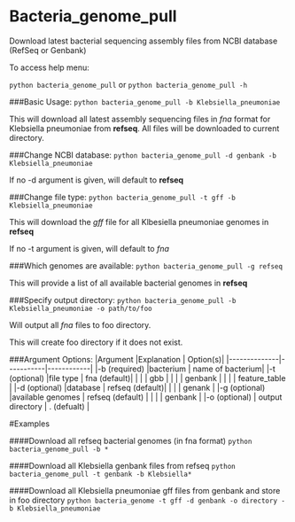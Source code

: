 # Bacteria_genome_pull
Download latest bacterial sequencing assembly files from NCBI database (RefSeq or Genbank)

To access help menu:

`python bacteria_genome_pull` or `python bacteria_genome_pull -h`

###Basic Usage:
`python bacteria_genome_pull -b Klebsiella_pneumoniae`
  
This will download all latest assembly sequencing files in *fna* format for Klebsiella pneumoniae from **refseq**. All files will be downloaded to current directory.


###Change NCBI database:
`python bacteria_genome_pull -d genbank -b Klebsiella_pneumoniae`

If no -d argument is given, will default to **refseq**


###Change file type:
`python bacteria_genome_pull -t gff -b Klebsiella_pneumoniae`

This will download the *gff* file for all Klbesiella pneumoniae genomes in **refseq**

If no -t argument is given, will default to *fna*


###Which genomes are available:
`python bacteria_genome_pull -g refseq`

This will provide a list of all available bacterial genomes in **refseq**


###Specify output directory:
`python bacteria_genome_pull -b Klebsiella_pneumoniae -o path/to/foo`

Will output all *fna* files to foo directory.

This will create foo directory if it does not exist.


###Argument Options:
|Argument      |Explanation     | Option(s)|
|--------------|-----------|------------|
|-b (required) |bacterium  | name of bacterium|
|-t (optional) |file type  | fna (default)|
|              |           | gbb  |
|              |           | genbank   |
|              |           | feature_table  |
|-d (optional) |database   | refseq (default)|
|              |           | genank   |
|-g (optional) |available genomes | refseq (default) |
|              |                  | genbank  |
|-o (optional) | output directory | . (defualt) |


#Examples

####Download all refseq bacterial genomes (in fna format)
`python bacteria_genome_pull -b *`

####Download all Klebsiella genbank files from refseq
`python bacteria_genome_pull -t genbank -b Klebsiella*`

####Download all Klebsiella pneumoniae gff files from genbank and store in foo directory
`python bacteria_genome -t gff -d genbank -o directory -b Klebsiella_pneumoniae`






